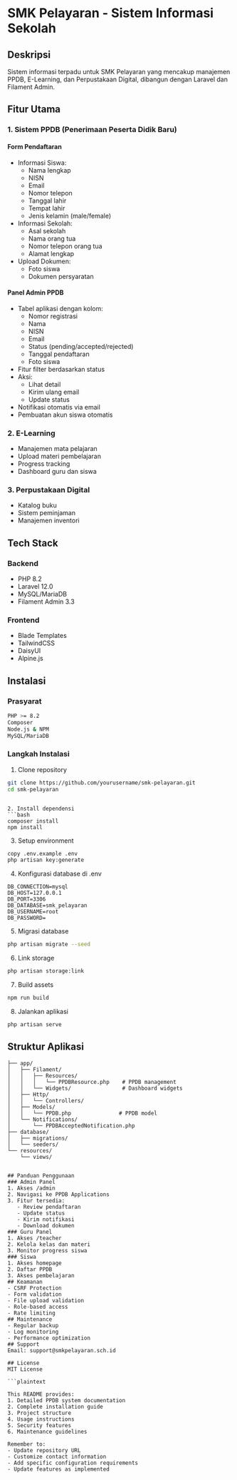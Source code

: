 # SMK Pelayaran - Sistem Informasi Sekolah

## Deskripsi

Sistem informasi terpadu untuk SMK Pelayaran yang mencakup manajemen PPDB, E-Learning, dan Perpustakaan Digital, dibangun dengan Laravel dan Filament Admin.

## Fitur Utama

### 1. Sistem PPDB (Penerimaan Peserta Didik Baru)

#### Form Pendaftaran

-   Informasi Siswa:
    -   Nama lengkap
    -   NISN
    -   Email
    -   Nomor telepon
    -   Tanggal lahir
    -   Tempat lahir
    -   Jenis kelamin (male/female)
-   Informasi Sekolah:
    -   Asal sekolah
    -   Nama orang tua
    -   Nomor telepon orang tua
    -   Alamat lengkap
-   Upload Dokumen:
    -   Foto siswa
    -   Dokumen persyaratan

#### Panel Admin PPDB

-   Tabel aplikasi dengan kolom:
    -   Nomor registrasi
    -   Nama
    -   NISN
    -   Email
    -   Status (pending/accepted/rejected)
    -   Tanggal pendaftaran
    -   Foto siswa
-   Fitur filter berdasarkan status
-   Aksi:
    -   Lihat detail
    -   Kirim ulang email
    -   Update status
-   Notifikasi otomatis via email
-   Pembuatan akun siswa otomatis

### 2. E-Learning

-   Manajemen mata pelajaran
-   Upload materi pembelajaran
-   Progress tracking
-   Dashboard guru dan siswa

### 3. Perpustakaan Digital

-   Katalog buku
-   Sistem peminjaman
-   Manajemen inventori

## Tech Stack

### Backend

-   PHP 8.2
-   Laravel 12.0
-   MySQL/MariaDB
-   Filament Admin 3.3

### Frontend

-   Blade Templates
-   TailwindCSS
-   DaisyUI
-   Alpine.js

## Instalasi

### Prasyarat

```bash
PHP >= 8.2
Composer
Node.js & NPM
MySQL/MariaDB
```

### Langkah Instalasi

1. Clone repository

```bash
git clone https://github.com/yourusername/smk-pelayaran.git
cd smk-pelayaran
```

````

2. Install dependensi
```bash
composer install
npm install
````

3. Setup environment

```bash
copy .env.example .env
php artisan key:generate
```

4. Konfigurasi database di .env

```env
DB_CONNECTION=mysql
DB_HOST=127.0.0.1
DB_PORT=3306
DB_DATABASE=smk_pelayaran
DB_USERNAME=root
DB_PASSWORD=
```

5. Migrasi database

```bash
php artisan migrate --seed
```

6. Link storage

```bash
php artisan storage:link
```

7. Build assets

```bash
npm run build
```

8. Jalankan aplikasi

```bash
php artisan serve
```

## Struktur Aplikasi

```plaintext
├── app/
│   ├── Filament/
│   │   ├── Resources/
│   │   │   └── PPDBResource.php    # PPDB management
│   │   └── Widgets/                # Dashboard widgets
│   ├── Http/
│   │   └── Controllers/
│   ├── Models/
│   │   └── PPDB.php               # PPDB model
│   └── Notifications/
│       └── PPDBAcceptedNotification.php
├── database/
│   ├── migrations/
│   └── seeders/
└── resources/
    └── views/
```

````

## Panduan Penggunaan
### Admin Panel
1. Akses /admin
2. Navigasi ke PPDB Applications
3. Fitur tersedia:
   - Review pendaftaran
   - Update status
   - Kirim notifikasi
   - Download dokumen
### Guru Panel
1. Akses /teacher
2. Kelola kelas dan materi
3. Monitor progress siswa
### Siswa
1. Akses homepage
2. Daftar PPDB
3. Akses pembelajaran
## Keamanan
- CSRF Protection
- Form validation
- File upload validation
- Role-based access
- Rate limiting
## Maintenance
- Regular backup
- Log monitoring
- Performance optimization
## Support
Email: support@smkpelayaran.sch.id

## License
MIT License

```plaintext

This README provides:
1. Detailed PPDB system documentation
2. Complete installation guide
3. Project structure
4. Usage instructions
5. Security features
6. Maintenance guidelines

Remember to:
- Update repository URL
- Customize contact information
- Add specific configuration requirements
- Update features as implemented
````
